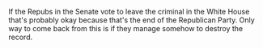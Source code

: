 If the Repubs in the Senate vote to leave the criminal in the White House that's probably okay because that's the end of the Republican Party. Only way to come back from this is if they manage somehow to destroy the record. 
